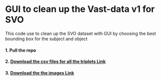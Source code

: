 # GUI to clean up the Vast-data v1 for SVO
This code use to clean up the SVO dataset with GUI by choosing the best bounding box for the subject and object
#### 1. Pull the repo
#### 2. [Download the csv files for all the triplets Link](https://drive.google.com/file/d/1ZzaKfm7ytyG92v7gwKVeYjlvNnL0DbK-/view?usp=sharing)
#### 3. [Download the the images Link](https://drive.google.com/file/d/1TZ6IVZAWE6Q_cVMRvH0lpr_nUYkZLRxM/view?usp=sharing)

